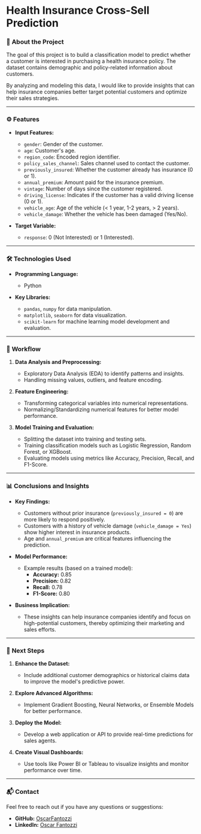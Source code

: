 
# Health Insurance Cross-Sell Prediction

### 🚀 **About the Project**

The goal of this project is to build a classification model to predict whether a customer is interested in purchasing a health insurance policy. The dataset contains demographic and policy-related information about customers.

By analyzing and modeling this data, I would like to provide insights that can help insurance companies better target potential customers and optimize their sales strategies.

---

### ⚙️ **Features**

- **Input Features:**
  - `gender`: Gender of the customer.
  - `age`: Customer's age.
  - `region_code`: Encoded region identifier.
  - `policy_sales_channel`: Sales channel used to contact the customer.
  - `previously_insured`: Whether the customer already has insurance (0 or 1).
  - `annual_premium`: Amount paid for the insurance premium.
  - `vintage`: Number of days since the customer registered.
  - `driving_license`: Indicates if the customer has a valid driving license (0 or 1).
  - `vehicle_age`: Age of the vehicle (< 1 year, 1-2 years, > 2 years).
  - `vehicle_damage`: Whether the vehicle has been damaged (Yes/No).

- **Target Variable:**
  - `response`: 0 (Not Interested) or 1 (Interested).

---

### 🛠️ **Technologies Used**

- **Programming Language:**
  - Python

- **Key Libraries:**
  - `pandas`, `numpy` for data manipulation.
  - `matplotlib`, `seaborn` for data visualization.
  - `scikit-learn` for machine learning model development and evaluation.

---

### 📄 **Workflow**

1. **Data Analysis and Preprocessing:**
   - Exploratory Data Analysis (EDA) to identify patterns and insights.
   - Handling missing values, outliers, and feature encoding.

2. **Feature Engineering:**
   - Transforming categorical variables into numerical representations.
   - Normalizing/Standardizing numerical features for better model performance.

3. **Model Training and Evaluation:**
   - Splitting the dataset into training and testing sets.
   - Training classification models such as Logistic Regression, Random Forest, or XGBoost.
   - Evaluating models using metrics like Accuracy, Precision, Recall, and F1-Score.

---

### 📊 **Conclusions and Insights**

- **Key Findings:**
  - Customers without prior insurance (`previously_insured = 0`) are more likely to respond positively.
  - Customers with a history of vehicle damage (`vehicle_damage = Yes`) show higher interest in insurance products.
  - Age and `annual_premium` are critical features influencing the prediction.

- **Model Performance:**
  - Example results (based on a trained model):
    - **Accuracy:** 0.85
    - **Precision:** 0.82
    - **Recall:** 0.78
    - **F1-Score:** 0.80

- **Business Implication:**
  - These insights can help insurance companies identify and focus on high-potential customers, thereby optimizing their marketing and sales efforts.

---

### 🔧 **Next Steps**

1. **Enhance the Dataset:**
   - Include additional customer demographics or historical claims data to improve the model's predictive power.

2. **Explore Advanced Algorithms:**
   - Implement Gradient Boosting, Neural Networks, or Ensemble Models for better performance.

3. **Deploy the Model:**
   - Develop a web application or API to provide real-time predictions for sales agents.

4. **Create Visual Dashboards:**
   - Use tools like Power BI or Tableau to visualize insights and monitor performance over time.

---

### 📬 **Contact**

Feel free to reach out if you have any questions or suggestions:

- **GitHub:** [OscarFantozzi](https://github.com/OscarFantozzi)
- **LinkedIn:** [Oscar Fantozzi](https://linkedin.com/in/oscarfantozzi)
